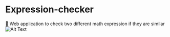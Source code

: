 # Expression-checker
👀 Web application to check two different math expression if they are similar
![Alt Text](https://media.giphy.com/media/3o752ccohjEk4zSJ1e/giphy.gif)
